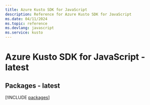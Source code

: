 ```yaml
---
title: Azure Kusto SDK for JavaScript
description: Reference for Azure Kusto SDK for JavaScript
ms.date: 04/11/2024
ms.topic: reference
ms.devlang: javascript
ms.service: kusto
---
```

# Azure Kusto SDK for JavaScript - latest
## Packages - latest
[!INCLUDE [packages](kusto-index.md)]